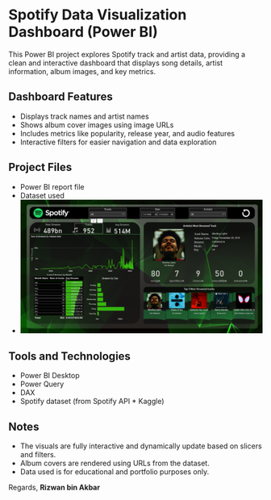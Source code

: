 # Spotify Data Visualization Dashboard (Power BI)

This Power BI project explores Spotify track and artist data, providing a clean and interactive dashboard that displays song details, artist information, album images, and key metrics.

## Dashboard Features

- Displays track names and artist names
- Shows album cover images using image URLs
- Includes metrics like popularity, release year, and audio features
- Interactive filters for easier navigation and data exploration

## Project Files

-  Power BI report file
-  Dataset used
- ![Dahsboard](datasets_docs/Spotify_Picture_Project.png)

## Tools and Technologies

- Power BI Desktop
- Power Query
- DAX
- Spotify dataset (from Spotify API * Kaggle)

## Notes

- The visuals are fully interactive and dynamically update based on slicers and filters.
- Album covers are rendered using URLs from the dataset.
- Data used is for educational and portfolio purposes only.

Regards, 
        **Rizwan bin Akbar**
